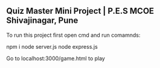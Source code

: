 ## Quiz Master Mini Project | P.E.S MCOE Shivajinagar, Pune

To run this project first open cmd  and run comamnds: 

npm i 
node server.js
node express.js

Go to localhost:3000/game.html to play